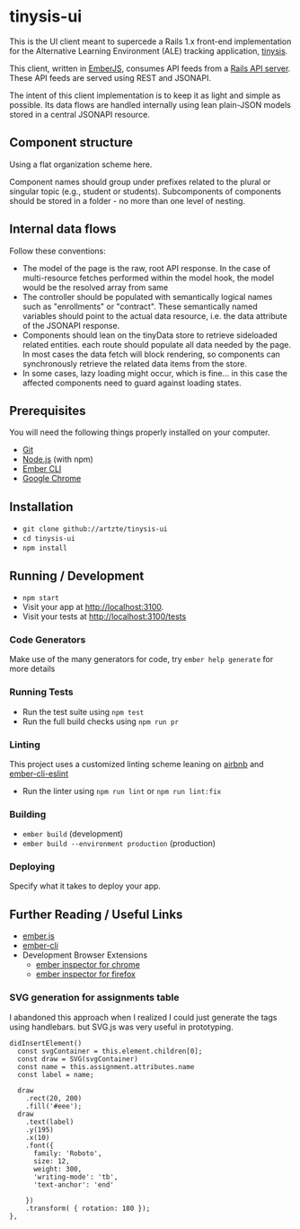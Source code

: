 # tinysis-ui

This is the UI client meant to supercede a Rails 1.x front-end implementation
for the Alternative Learning Environment (ALE) tracking application,
[tinysis](github://artzte/tinysis).

This client, written in [EmberJS](https://emberjs.com), consumes API feeds
from a [Rails API server](github://artzte/tinysis-api). These API feeds are served
using REST and JSONAPI.

The intent of this client implementation is to keep it as light and simple as
possible. Its data flows are handled internally using lean plain-JSON models
stored in a central JSONAPI resource.

## Component structure

Using a flat organization scheme here.

Component names should group under prefixes related to the plural or singular
topic (e.g., student or students). Subcomponents of components should be stored
in a folder - no more than one level of nesting.

## Internal data flows

Follow these conventions:

* The model of the page is the raw, root API response. In the case of multi-resource
  fetches performed within the model hook, the model would be the resolved
  array from same
* The controller should be populated with semantically logical names such as
  "enrollments" or "contract". These semantically named variables should point
  to the actual data resource, i.e. the data attribute of the JSONAPI response.
* Components should lean on the tinyData store to retrieve sideloaded related entities.
  each route should populate all data needed by the page. In most cases the data fetch
  will block rendering, so components can synchronously retrieve the related data
  items from the store.
* In some cases, lazy loading might occur, which is fine... in this case the affected
  components need to guard against loading states.

## Prerequisites

You will need the following things properly installed on your computer.

* [Git](https://git-scm.com/)
* [Node.js](https://nodejs.org/) (with npm)
* [Ember CLI](https://ember-cli.com/)
* [Google Chrome](https://google.com/chrome/)

## Installation

* `git clone github://artzte/tinysis-ui`
* `cd tinysis-ui`
* `npm install`

## Running / Development

* `npm start`
* Visit your app at [http://localhost:3100](http://localhost:3100).
* Visit your tests at [http://localhost:3100/tests](http://localhost:3100/tests)

### Code Generators

Make use of the many generators for code, try `ember help generate` for more details

### Running Tests

* Run the test suite using `npm test`
* Run the full build checks using `npm run pr`

### Linting

This project uses a customized linting scheme leaning on 
[airbnb](https://www.npmjs.com/package/eslint-config-airbnb) and 
[ember-cli-eslint](https://www.npmjs.com/package/ember-cli-eslint)

* Run the linter using `npm run lint` or `npm run lint:fix`

### Building

* `ember build` (development)
* `ember build --environment production` (production)

### Deploying

Specify what it takes to deploy your app.

## Further Reading / Useful Links

* [ember.js](https://emberjs.com/)
* [ember-cli](https://ember-cli.com/)
* Development Browser Extensions
  * [ember inspector for chrome](https://chrome.google.com/webstore/detail/ember-inspector/bmdblncegkenkacieihfhpjfppoconhi)
  * [ember inspector for firefox](https://addons.mozilla.org/en-US/firefox/addon/ember-inspector/)

### SVG generation for assignments table

I abandoned this approach when I realized I could just generate
the tags using handlebars. but SVG.js was very useful in prototyping.

    didInsertElement() 
      const svgContainer = this.element.children[0];
      const draw = SVG(svgContainer)
      const name = this.assignment.attributes.name
      const label = name;

      draw
        .rect(20, 200)
        .fill('#eee');
      draw
        .text(label)
        .y(195)
        .x(10)
        .font({
          family: 'Roboto',
          size: 12,
          weight: 300,
          'writing-mode': 'tb',
          'text-anchor': 'end'
          
        })
        .transform( { rotation: 180 });
    },
